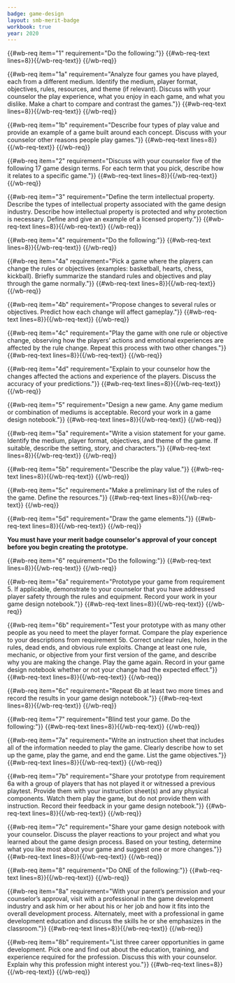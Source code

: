 ```yaml
---
badge: game-design
layout: smb-merit-badge
workbook: true
year: 2020
---
```



{{#wb-req item="1" requirement="Do the following:"}}
{{#wb-req-text lines=8}}{{/wb-req-text}}
{{/wb-req}}

{{#wb-req item="1a" requirement="Analyze four games you have played, each from a different medium. Identify the medium, player format, objectives, rules, resources, and theme (if relevant). Discuss with your counselor the play experience, what you enjoy in each game, and what you dislike. Make a chart to compare and contrast the games."}}
{{#wb-req-text lines=8}}{{/wb-req-text}}
{{/wb-req}}

{{#wb-req item="1b" requirement="Describe four types of play value and provide an example of a game built around each concept. Discuss with your counselor other reasons people play games."}}
{{#wb-req-text lines=8}}{{/wb-req-text}}
{{/wb-req}}

{{#wb-req item="2" requirement="Discuss with your counselor five of the following 17 game design terms. For each term that you pick, describe how it relates to a specific game."}}
{{#wb-req-text lines=8}}{{/wb-req-text}}
{{/wb-req}}

{{#wb-req item="3" requirement="Define the term intellectual property. Describe the types of intellectual property associated with the game design industry. Describe how intellectual property is protected and why protection is necessary. Define and give an example of a licensed property."}}
{{#wb-req-text lines=8}}{{/wb-req-text}}
{{/wb-req}}

{{#wb-req item="4" requirement="Do the following:"}}
{{#wb-req-text lines=8}}{{/wb-req-text}}
{{/wb-req}}

{{#wb-req item="4a" requirement="Pick a game where the players can change the rules or objectives (examples: basketball, hearts, chess, kickball). Briefly summarize the standard rules and objectives and play through the game normally."}}
{{#wb-req-text lines=8}}{{/wb-req-text}}
{{/wb-req}}

{{#wb-req item="4b" requirement="Propose changes to several rules or objectives. Predict how each change will affect gameplay."}}
{{#wb-req-text lines=8}}{{/wb-req-text}}
{{/wb-req}}

{{#wb-req item="4c" requirement="Play the game with one rule or objective change, observing how the players’ actions and emotional experiences are affected by the rule change. Repeat this process with two other changes."}}
{{#wb-req-text lines=8}}{{/wb-req-text}}
{{/wb-req}}

{{#wb-req item="4d" requirement="Explain to your counselor how the changes affected the actions and experience of the players. Discuss the accuracy of your predictions."}}
{{#wb-req-text lines=8}}{{/wb-req-text}}
{{/wb-req}}

{{#wb-req item="5" requirement="Design a new game. Any game medium or combination of mediums is acceptable. Record your work in a game design notebook."}}
{{#wb-req-text lines=8}}{{/wb-req-text}}
{{/wb-req}}

{{#wb-req item="5a" requirement="Write a vision statement for your game. Identify the medium, player format, objectives, and theme of the game. If suitable, describe the setting, story, and characters."}}
{{#wb-req-text lines=8}}{{/wb-req-text}}
{{/wb-req}}

{{#wb-req item="5b" requirement="Describe the play value."}}
{{#wb-req-text lines=8}}{{/wb-req-text}}
{{/wb-req}}

{{#wb-req item="5c" requirement="Make a preliminary list of the rules of the game. Define the resources."}}
{{#wb-req-text lines=8}}{{/wb-req-text}}
{{/wb-req}}

{{#wb-req item="5d" requirement="Draw the game elements."}}
{{#wb-req-text lines=8}}{{/wb-req-text}}
{{/wb-req}}

**You must have your merit badge counselor's approval of your concept before you begin creating the prototype.**

{{#wb-req item="6" requirement="Do the following:"}}
{{#wb-req-text lines=8}}{{/wb-req-text}}
{{/wb-req}}

{{#wb-req item="6a" requirement="Prototype your game from requirement 5. If applicable, demonstrate to your counselor that you have addressed player safety through the rules and equipment. Record your work in your game design notebook."}}
{{#wb-req-text lines=8}}{{/wb-req-text}}
{{/wb-req}}

{{#wb-req item="6b" requirement="Test your prototype with as many other people as you need to meet the player format. Compare the play experience to your descriptions from requirement 5b. Correct unclear rules, holes in the rules, dead ends, and obvious rule exploits. Change at least one rule, mechanic, or objective from your first version of the game, and describe why you are making the change. Play the game again. Record in your game design notebook whether or not your change had the expected effect."}}
{{#wb-req-text lines=8}}{{/wb-req-text}}
{{/wb-req}}

{{#wb-req item="6c" requirement="Repeat 6b at least two more times and record the results in your game design notebook."}}
{{#wb-req-text lines=8}}{{/wb-req-text}}
{{/wb-req}}

{{#wb-req item="7" requirement="Blind test your game. Do the following:"}}
{{#wb-req-text lines=8}}{{/wb-req-text}}
{{/wb-req}}

{{#wb-req item="7a" requirement="Write an instruction sheet that includes all of the information needed to play the game. Clearly describe how to set up the game, play the game, and end the game. List the game objectives."}}
{{#wb-req-text lines=8}}{{/wb-req-text}}
{{/wb-req}}

{{#wb-req item="7b" requirement="Share your prototype from requirement 6a with a group of players that has not played it or witnessed a previous playtest. Provide them with your instruction sheet(s) and any physical components. Watch them play the game, but do not provide them with instruction. Record their feedback in your game design notebook."}}
{{#wb-req-text lines=8}}{{/wb-req-text}}
{{/wb-req}}

{{#wb-req item="7c" requirement="Share your game design notebook with your counselor. Discuss the player reactions to your project and what you learned about the game design process. Based on your testing, determine what you like most about your game and suggest one or more changes."}}
{{#wb-req-text lines=8}}{{/wb-req-text}}
{{/wb-req}}

{{#wb-req item="8" requirement="Do ONE of the following:"}}
{{#wb-req-text lines=8}}{{/wb-req-text}}
{{/wb-req}}

{{#wb-req item="8a" requirement="With your parent’s permission and your counselor’s approval, visit with a professional in the game development industry and ask him or her about his or her job and how it fits into the overall development process. Alternately, meet with a professional in game development education and discuss the skills he or she emphasizes in the classroom."}}
{{#wb-req-text lines=8}}{{/wb-req-text}}
{{/wb-req}}

{{#wb-req item="8b" requirement="List three career opportunities in game development. Pick one and find out about the education, training, and experience required for the profession. Discuss this with your counselor. Explain why this profession might interest you."}}
{{#wb-req-text lines=8}}{{/wb-req-text}}
{{/wb-req}}
